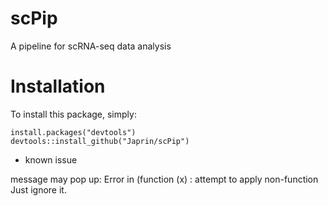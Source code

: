 # scPip
A pipeline for scRNA-seq data analysis

# Installation

To install this package, simply:
```
install.packages("devtools")
devtools::install_github("Japrin/scPip")
```

* known issue

message may pop up:
Error in (function (x)  : attempt to apply non-function
Just ignore it.

